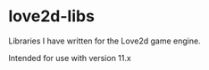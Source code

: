 # love2d-libs
Libraries I have written for the Love2d game engine.  

Intended for use with version 11.x 
